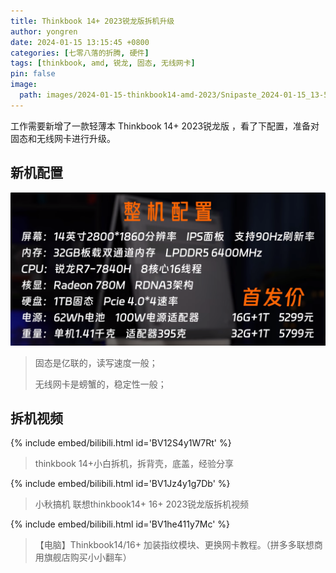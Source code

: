 ```yaml
---
title: Thinkbook 14+ 2023锐龙版拆机升级
author: yongren
date: 2024-01-15 13:15:45 +0800
categories: [七零八落的折腾, 硬件]
tags: [thinkbook, amd, 锐龙, 固态, 无线网卡]
pin: false
image:
  path: images/2024-01-15-thinkbook14-amd-2023/Snipaste_2024-01-15_13-53-13.png
---
```


工作需要新增了一款轻薄本 Thinkbook 14+ 2023锐龙版 ，看了下配置，准备对固态和无线网卡进行升级。

## 新机配置

![Snipaste_2024-01-15_13-56-17](images/2024-01-15-thinkbook14-amd-2023/Snipaste_2024-01-15_13-56-17.png)

> 固态是亿联的，读写速度一般；
>
> 无线网卡是螃蟹的，稳定性一般；

## 拆机视频

{% include embed/bilibili.html id='BV12S4y1W7Rt' %}

>thinkbook 14+小白拆机，拆背壳，底盖，经验分享

{% include embed/bilibili.html id='BV1Jz4y1g7Db' %}

>小秋搞机 联想thinkbook14+ 16+ 2023锐龙版拆机视频

{% include embed/bilibili.html id='BV1he411y7Mc' %}

>【电脑】Thinkbook14/16+ 加装指纹模块、更换网卡教程。（拼多多联想商用旗舰店购买小小翻车）

